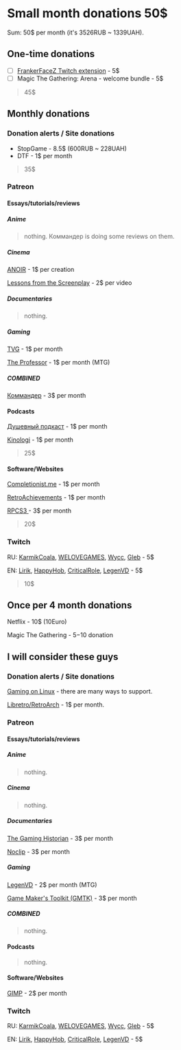 # Small month donations 50$

Sum: 50$ per month (it's 3526RUB ~ 1339UAH).

## One-time donations

- [ ] [FrankerFaceZ Twitch extension](https://www.frankerfacez.com/donate) - 5$
- [ ] Magic The Gathering: Arena - welcome bundle - 5$

> 45$

## Monthly donations

### Donation alerts / Site donations

- StopGame - 8.5$ (600RUB ~ 228UAH)
- DTF - 1$ per month

> 35$

### Patreon

#### Essays/tutorials/reviews

##### Anime

> nothing. Коммандер is doing some reviews on them.

##### Cinema

[ANOIR](https://www.patreon.com/zhubanoir) - 1$ per creation

[Lessons from the Screenplay](https://www.patreon.com/lftscreenplay) - 2$ per video

##### Documentaries

> nothing.

##### Gaming

[TVG](https://www.patreon.com/timevideogame) - 1$ per month

[The Professor](https://www.patreon.com/tolariancommunitycollege) - 1$ per month (MTG)

##### COMBINED

[Коммандер](https://www.patreon.com/ilya_commander) - 3$ per month

#### Podcasts

[Душевный подкаст](https://www.patreon.com/dushpod) - 1$ per month

[Kinologi](https://www.patreon.com/kino_logi) - 1$ per month

> 25$

#### Software/Websites

[Completionist.me](https://www.patreon.com/completionist_me) - 1$ per month

[RetroAchievements](https://www.patreon.com/retroachievements) - 1$ per month

[RPCS3 ](https://www.patreon.com/Nekotekina) - 3$ per month

> 20$

### Twitch

RU: [KarmikCoala](https://www.twitch.tv/karmikkoala/), [WELOVEGAMES](https://www.twitch.tv/videos/623214958), [Wycc](https://www.twitch.tv/elwycco/), [Gleb](https://www.twitch.tv/chelovekgleb/) - 5$

EN: [Lirik](https://www.twitch.tv/lirik/), [HappyHob](https://www.twitch.tv/the_happy_hob/), [CriticalRole](https://www.twitch.tv/criticalrole/), [LegenVD](#https://www.twitch.tv/legenvd/) - 5$

> 10$

## Once per 4 month donations

Netflix - 10$ (10Euro)

Magic The Gathering - 5$-10$ donation

## I will consider these guys

### Donation alerts / Site donations

[Gaming on Linux](https://www.gamingonlinux.com/support-us/) - there are many ways to support.

[Libretro/RetroArch](https://www.patreon.com/libretro) - 1$ per month.

### Patreon

#### Essays/tutorials/reviews

##### Anime

> nothing.

##### Cinema

> nothing.

##### Documentaries

[The Gaming Historian](https://www.patreon.com/gaminghistorian) - 3$ per month

[Noclip](https://www.patreon.com/noclip) - 3$ per month

##### Gaming

[LegenVD](https://www.patreon.com/LegenVD) - 2$ per month (MTG)

[Game Maker's Toolkit (GMTK)](https://www.patreon.com/GameMakersToolkit) - 3$ per month

##### COMBINED

> nothing.

#### Podcasts

> nothing.

#### Software/Websites

[GIMP](https://www.patreon.com/pippin) - 2$ per month

### Twitch

RU: [KarmikCoala](https://www.twitch.tv/karmikkoala/), [WELOVEGAMES](https://www.twitch.tv/videos/623214958), [Wycc](https://www.twitch.tv/elwycco/), [Gleb](https://www.twitch.tv/chelovekgleb/) - 5$

EN: [Lirik](https://www.twitch.tv/lirik/), [HappyHob](https://www.twitch.tv/the_happy_hob/), [CriticalRole](https://www.twitch.tv/criticalrole/), [LegenVD](#https://www.twitch.tv/legenvd/) - 5$








